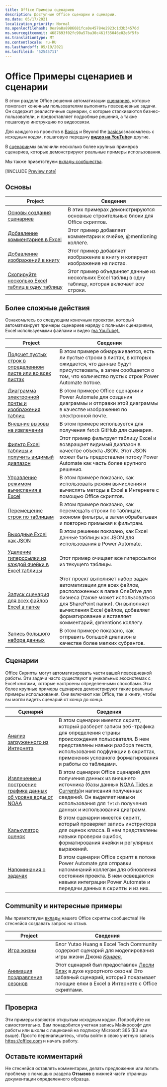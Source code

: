 ```yaml
---
title: Office Примеры сценариев
description: Доступные Office сценарии и сценарии.
ms.date: 05/17/2021
localization_priority: Normal
ms.openlocfilehash: 0ea9a8a8986681fca0e45784e2923c1d3b34576d
ms.sourcegitcommit: 4687693f02fc90a57ba30c461f35046e02e6f5fb
ms.translationtype: MT
ms.contentlocale: ru-RU
ms.lasthandoff: 05/19/2021
ms.locfileid: "52545711"
---
```

# <a name="office-scripts-samples-and-scenarios"></a>Office Примеры сценариев и сценарии

В этом разделе Office решения автоматизации [сценариев,](../../overview/excel.md) которые помогают конечным пользователям выполнять повседневные задачи. Он содержит реалистичные сценарии, с которые сталкиваются бизнес-пользователи, и предоставляет подробные решения, а также пошаговую инструкцию по видеосвязи.

Для каждого из проектов в [Basics](#basics) и Beyond the [basics](#beyond-the-basics)ознакомьтесь с исходным кодом, пошаговую передачу [**видео на YouTube**](https://www.youtube.com/playlist?list=PLr3zVPZrMOUMl88fs8uc2GGAePRnNe6m0)и другие.

В [сценарии](#scenarios)мы включили несколько более крупных примеров сценариев, которые демонстрируют реальные примеры использования.

Мы также приветствуем [вклады сообщества](#community-contributions-and-fun-samples).

[!INCLUDE [Preview note](../../includes/preview-note.md)]

## <a name="basics"></a>Основы

| Project | Сведения |
|---------|---------|
| [Основы создания сценариев](../excel-samples.md) | В этих примерах демонстрируются основные строительные блоки для Office скриптов. |
| [Добавление комментариев в Excel](add-excel-comments.md) | Этот пример добавляет комментарии к ячейке, @mentioning коллеге. |
| [Добавление изображений в книгу](add-image-to-workbook.md) | Этот пример добавляет изображение в книгу и копирует изображение на листах.|
| [Скопируйте несколько Excel таблиц в одну таблицу](copy-tables-combine.md) | Этот пример объединяет данные из нескольких Excel таблиц в одну таблицу, которая включает все строки. |

## <a name="beyond-the-basics"></a>Более сложные действия

Ознакомьтесь со следующим конечным проектом, который автоматизирует примеры сценариев наряду с полными сценариями, Excel используемыми файлами и видео [(на YouTube).](https://www.youtube.com/playlist?list=PLr3zVPZrMOUMl88fs8uc2GGAePRnNe6m0)

| Project | Сведения |
|---------|---------|
| [Подсчет пустых строк в определенном листе или во всех листах](count-blank-rows.md) | В этом примере обнаруживается, есть ли пустые строки в листах, в которых ожидается, что данные будут присутствовать, а затем сообщается о том, что количество пустых строк Power Automate потоке. |
| [Диаграмма электронной почты и изображения таблиц](email-images-chart-table.md) | В этом примере Office сценарии и Power Automate для создания диаграммы и отправки этой диаграммы в качестве изображения по электронной почте. |
| [Внешние вызовы на извлечение](external-fetch-calls.md) | В этом примере используется для получения `fetch` GitHub для сценария. |
| [Фильтр Excel таблицы и получить видимый диапазон](filter-table-get-visible-range.md) | Этот пример фильтрует таблицу Excel и возвращает видимый диапазон в качестве объекта JSON. Этот JSON может быть предоставлен потоку Power Automate как часть более крупного решения. |
| [Управление режимом вычисления в Excel](excel-calculation.md) | В этом примере показано, как использовать режим вычисления и вычислять методы в Excel в Интернете с помощью Office скриптов. |
| [Перемещение строк по таблицам](move-rows-across-tables.md) | В этом примере показано, как перемещать строки по таблицам, экономя фильтры, а затем обрабатывая и повторно примыкая к фильтрам. |
| [Выходные Excel как JSON](get-table-data.md) | В этом решении показано, как Excel данные таблицы как JSON для использования в Power Automate. |
| [Удаление гиперссылки из каждой ячейки в Excel таблицы](remove-hyperlinks-from-cells.md) | Этот пример очищает все гиперссылки из текущего таблицы. |
| [Запуск сценария для всех файлов Excel в папке](automate-tasks-on-all-excel-files-in-folder.md) | Этот проект выполняет набор задач автоматизации для всех файлов, расположенных в папке OneDrive для бизнеса (также может использоваться для SharePoint папки). Он выполняет вычисления Excel файлов, добавляет форматирование и вставляет комментарий, @mentions коллегу. |
| [Запись большого набора данных](write-large-dataset.md) | В этом примере показано, как отправить большой диапазон в качестве более мелких субрангов. |

## <a name="scenarios"></a>Сценарии

Office Скрипты могут автоматизировать части вашей повседневной работы. Эти задачи часто существуют в уникальных экосистемах с Excel книгами, которые настроены определенными способами. Эти более крупные примеры сценариев демонстрируют такие реальные примеры использования. Они включают как Office, так и книги, чтобы вы могли видеть сценарий от конца до конца.

| Сценарий | Сведения |
|---------|---------|
| [Анализ загруженного из Интернета](../scenarios/analyze-web-downloads.md) | В этом сценарии имеется скрипт, который разберет записи веб-трафика для определения страны происхождения пользователя. В нем представлены навыки разбора текста, использования подфункции в скриптах, применения условного форматирования и работы со таблицами. |
| [Извлечение и построение графика данных об уровне воды от NOAA](../scenarios/noaa-data-fetch.md) | В этом сценарии Office сценарий для получения данных из внешнего источника (базы данных [NOAA Tides и Currents)](https://tidesandcurrents.noaa.gov/)и написания полученных сведений. Он выделяет навыки использования для `fetch` получения данных и использования диаграмм. |
| [Калькулятор оценок](../scenarios/grade-calculator.md) | В этом сценарии имеется скрипт, который проверяет запись инструктора для оценок класса. В нем представлены навыки проверки ошибок, форматирования ячейки и регулярных выражений. |
| [Напоминания о задачах](../scenarios/task-reminders.md) | В этом сценарии Office скрипт в потоке Power Automate для отправки напоминаний коллегам для обновления состояния проекта. В нем освещаются навыки интеграции Power Automate и передачи данных в скрипты и из них. |

## <a name="community-contributions-and-fun-samples"></a>Community и интересные примеры

Мы приветствуем [вклады](https://github.com/OfficeDev/office-scripts-docs/blob/master/Contributing.md) нашего Office скрипты сообщества! Не стесняйся создавать запрос на отзыв.

| Project | Сведения |
|---------|---------|
| [Игра жизни](https://techcommunity.microsoft.com/t5/excel-blog/ready-player-zero/ba-p/2246208) | Блог Yutao Huang в Excel Tech Community содержит сценарий для моделирования игры жизни Джона [*Конвея.*](https://en.wikipedia.org/wiki/Conway%27s_Game_of_Life) |
| [Анимация поздравление сезонов](community-seasons-greetings.md) | Этот сценарий был предоставлен [Лесли Блэк](https://www.linkedin.com/in/lesblackconsultant/) в духе курортного сезона! Это забавный сценарий, который показывает поющие елки в Excel в Интернете с Office скриптами. |

## <a name="try-it-out"></a>Проверка

Эти примеры являются открытым исходным кодом. Попробуйте их самостоятельно. Вам понадобится учетная запись Майкрософт для работы или школы с лицензией на подписку Microsoft 365 (E3 или выше). Просто перенапишитесь, чтобы войти в свою учетную запись https://office.com и начать работу.

## <a name="leave-a-comment"></a>Оставьте комментарий

Не стесняйся оставлять комментарии, делать предложение или логить проблему с помощью раздела **Отзывов** в нижней части страницы документации определенного образца.
